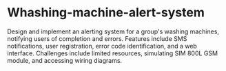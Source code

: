 # Whashing-machine-alert-system
Design and implement an alerting system for a group's washing machines, notifying users of completion and errors. Features include SMS notifications, user registration, error code identification, and a web interface. Challenges include limited resources, simulating SIM 800L GSM module, and accessing wiring diagrams.
